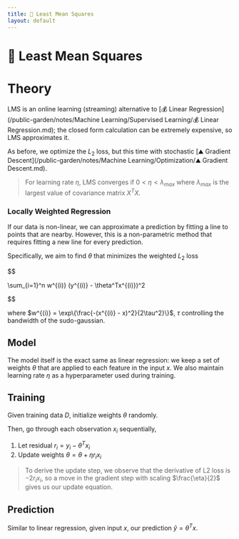 ```yaml
---
title: 🗼 Least Mean Squares
layout: default
---
```


# 🗼 Least Mean Squares

# Theory
LMS is an online learning (streaming) alternative to [💰 Linear Regression](/public-garden/notes/Machine Learning/Supervised Learning/💰 Linear Regression.md); the closed form calculation can be extremely expensive, so LMS approximates it.

As before, we optimize the $L_2$ loss, but this time with stochastic [⛰️ Gradient Descent](/public-garden/notes/Machine Learning/Optimization/⛰️ Gradient Descent.md).

> For learning rate $\eta$, LMS converges if $0 < \eta < \lambda_{max}$ where $\lambda_{max}$ is the largest value of covariance matrix $X^TX$.

### Locally Weighted Regression
If our data is non-linear, we can approximate a prediction by fitting a line to points that are nearby. However, this is a non-parametric method that requires fitting a new line for every prediction.

Specifically, we aim to find $\theta$ that minimizes the weighted $L_2$ loss 

$$

\sum_{i=1}^n w^{(i)} (y^{(i)} - \theta^Tx^{(i)})^2

$$

where $w^{(i)} = \exp\{\frac{-(x^{(i)} - x)^2}{2\tau^2}\}$, $\tau$ controlling the bandwidth of the sudo-gaussian.

## Model
The model itself is the exact same as linear regression: we keep a set of weights $\theta$ that are applied to each feature in the input $x$. We also maintain learning rate $\eta$ as a hyperparameter used during training.

## Training
Given training data $D$, initialize weights $\theta$ randomly.

Then, go through each observation $x_i$ sequentially,
1. Let residual $r_i = y_i - \theta^Tx_i$
2. Update weights $\theta = \theta + \eta r_i x_i$

> To derive the update step, we observe that the derivative of L2 loss is $-2r_ix_i$, so a move in the gradient step with scaling $\frac{\eta}{2}$ gives us our update equation.

## Prediction
Similar to linear regression, given input $x$, our prediction $\hat{y} = \theta^Tx$.